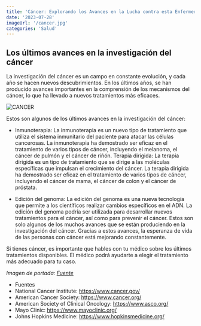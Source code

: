 ```yaml
---
title: 'Cáncer: Explorando los Avances en la Lucha contra esta Enfermedad'
date: '2023-07-28'
imageUrl: '/cancer.jpg'
categories: 'Salud'
---
```


## Los últimos avances en la investigación del cáncer
La investigación del cáncer es un campo en constante evolución, y cada año se hacen nuevos descubrimientos. En los últimos años, se han producido avances importantes en la comprensión de los mecanismos del cáncer, lo que ha llevado a nuevos tratamientos más eficaces.

![CANCER](/cancer.jpg)

Estos son algunos de los últimos avances en la investigación del cáncer:

- Inmunoterapia: La inmunoterapia es un nuevo tipo de tratamiento que utiliza el sistema inmunitario del paciente para atacar las células cancerosas. La inmunoterapia ha demostrado ser eficaz en el tratamiento de varios tipos de cáncer, incluyendo el melanoma, el cáncer de pulmón y el cáncer de riñón.
Terapia dirigida: La terapia dirigida es un tipo de tratamiento que se dirige a las moléculas específicas que impulsan el crecimiento del cáncer. La terapia dirigida ha demostrado ser eficaz en el tratamiento de varios tipos de cáncer, incluyendo el cáncer de mama, el cáncer de colon y el cáncer de próstata.


- Edición del genoma: La edición del genoma es una nueva tecnología que permite a los científicos realizar cambios específicos en el ADN. La edición del genoma podría ser utilizada para desarrollar nuevos tratamientos para el cáncer, así como para prevenir el cáncer.
Estos son solo algunos de los muchos avances que se están produciendo en la investigación del cáncer. Gracias a estos avances, la esperanza de vida de las personas con cáncer está mejorando constantemente.

Si tienes cáncer, es importante que hables con tu médico sobre los últimos tratamientos disponibles. El médico podrá ayudarte a elegir el tratamiento más adecuado para tu caso.

*Imagen de portada: [Fuente](https://www.bbc.com/mundo)*

- Fuentes 
- National Cancer Institute: <https://www.cancer.gov/>
- American Cancer Society: <https://www.cancer.org/>
- American Society of Clinical Oncology: <https://www.asco.org/>
- Mayo Clinic: <https://www.mayoclinic.org/>
- Johns Hopkins Medicine: <https://www.hopkinsmedicine.org/>
